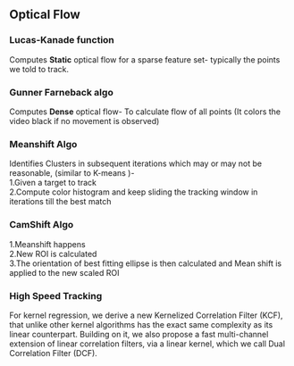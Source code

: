 ## Optical Flow
### **Lucas-Kanade function**
Computes **Static** optical flow for a sparse feature set- typically the points we told to track.</br>
### Gunner Farneback algo
Computes **Dense** optical flow- To calculate flow of all points (It colors the video black if no movement is observed)
### **Meanshift Algo**
Identifies Clusters in subsequent iterations which may or may not be reasonable, (similar to K-means )- </br>
1.Given a target to track</br>
2.Compute color histogram and keep sliding the tracking window in iterations till the best match
### **CamShift Algo**
1.Meanshift happens</br>
2.New ROI is calculated</br>
3.The orientation of best fitting ellipse is then calculated and Mean shift is applied to the new scaled ROI 

### **High Speed Tracking**
For kernel regression, we derive a new Kernelized Correlation Filter (KCF), that unlike other kernel algorithms has the exact same complexity as its linear counterpart. Building on it, we also propose a fast multi-channel extension of linear correlation filters, via a linear kernel, which we call Dual Correlation Filter (DCF).

